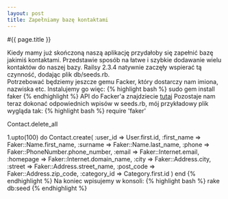 ```yaml
---
layout: post
title: Zapełniamy bazę kontaktami
---
```


#{{ page.title }}

Kiedy mamy już skończoną naszą aplikację przydałoby się zapełnić bazę jakimiś kontaktami. Przedstawie sposób na łatwe i szybkie dodawanie wielu kontaktów do naszej bazy. Railsy 2.3.4 natywnie zaczęły wspierać tą czynność, dodając plik db/seeds.rb.<br />
Potrzebować będziemy jeszcze gemu Facker, który dostarczy nam imiona, nazwiska etc. Instalujemy go więc:
{% highlight bash %}
 sudo gem install faker
{% endhighlight %}
API do Facker'a znajdziecie <a href="http://faker.rubyforge.org/rdoc/">tutaj</a>
Pozostaje nam teraz dokonać odpowiednich wpisów w seeds.rb, mój przykładowy plik wygląda tak:
{% highlight bash %}
require 'faker'

Contact.delete_all

1.upto(100) do 
  Contact.create(
    :user_id => User.first.id,
    :first_name => Faker::Name.first_name,
    :surname => Faker::Name.last_name,
    :phone => Faker::PhoneNumber.phone_number,
    :email => Faker::Internet.email,
    :homepage => Faker::Internet.domain_name,
    :city => Faker::Address.city,
    :street => Faker::Address.street_name,
    :post_code => Faker::Address.zip_code,
    :category_id => Category.first.id
  ) 
end 
{% endhighlight %}
Na koniec wpisujemy w konsoli:
{% highlight bash %}
 rake db:seed
{% endhighlight %}

